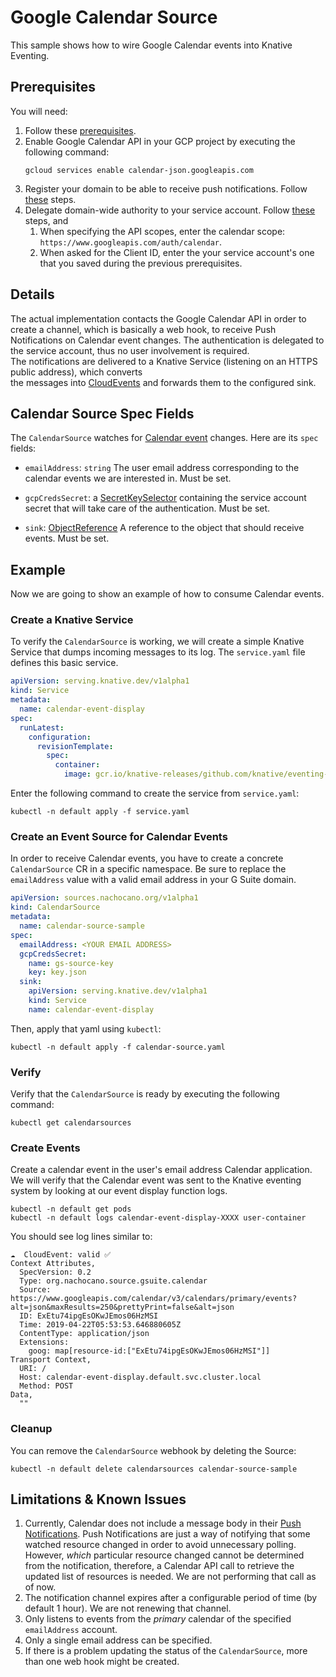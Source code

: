 # Google Calendar Source 

This sample shows how to wire Google Calendar events into Knative Eventing.

## Prerequisites

You will need:

1. Follow these [prerequisites](https://github.com/nachocano/gsuite-source#prerequisites).
1. Enable Google Calendar API in your GCP project by executing the following command: 
    ```shell
    gcloud services enable calendar-json.googleapis.com
    ```
1. Register your domain to be able to receive push notifications. Follow [these](https://developers.google.com/calendar/v3/push#registering-your-domain) steps.
1. Delegate domain-wide authority to your service account. 
Follow [these](https://developers.google.com/admin-sdk/directory/v1/guides/delegation#delegate_domain-wide_authority_to_your_service_account) steps, and
    1. When specifying the API scopes, enter the calendar scope: `https://www.googleapis.com/auth/calendar`. 
    1. When asked for the Client ID, enter the your service account's one that you saved during the previous prerequisites.

## Details
The actual implementation contacts the Google Calendar API in order to create a 
channel, which is basically a web hook, to receive Push Notifications on Calendar event changes. 
The authentication is delegated to the service account, thus no user involvement is required.    
The notifications are delivered to a Knative Service (listening on an HTTPS public address), which converts  
the messages into [CloudEvents](https://github.com/cloudevents/spec) and forwards them to the configured sink.

## Calendar Source Spec Fields

The `CalendarSource` watches for [Calendar event](https://developers.google.com/calendar/v3/reference/events/watch) changes. 
Here are its `spec` fields:

- `emailAddress`: `string` The user email address corresponding to the calendar events we are interested in. Must be set.

- `gcpCredsSecret`: a [SecretKeySelector](https://kubernetes.io/docs/reference/generated/kubernetes-api/v1.12/#secretkeyselector-v1-core)
  containing the service account secret that will take care of the authentication. Must be set.
- `sink`:
  [ObjectReference](https://kubernetes.io/docs/reference/generated/kubernetes-api/v1.12/#objectreference-v1-core)
  A reference to the object that should receive events. Must be set.

## Example

Now we are going to show an example of how to consume Calendar events.

### Create a Knative Service

To verify the `CalendarSource` is working, we will create a simple Knative Service that dumps incoming messages to its log. 
The `service.yaml` file defines this basic service.

```yaml
apiVersion: serving.knative.dev/v1alpha1
kind: Service
metadata:
  name: calendar-event-display
spec:
  runLatest:
    configuration:
      revisionTemplate:
        spec:
          container:
            image: gcr.io/knative-releases/github.com/knative/eventing-sources/cmd/event_display@sha256:bf45b3eb1e7fc4cb63d6a5a6416cf696295484a7662e0cf9ccdf5c080542c21d
```

Enter the following command to create the service from `service.yaml`:

```shell
kubectl -n default apply -f service.yaml
```

### Create an Event Source for Calendar Events

In order to receive Calendar events, you have to create a concrete 
`CalendarSource` CR in a specific namespace. Be sure to replace the
`emailAddress` value with a valid email address in your G Suite domain.

```yaml
apiVersion: sources.nachocano.org/v1alpha1
kind: CalendarSource
metadata:
  name: calendar-source-sample
spec:
  emailAddress: <YOUR EMAIL ADDRESS>
  gcpCredsSecret:
    name: gs-source-key
    key: key.json
  sink:
    apiVersion: serving.knative.dev/v1alpha1
    kind: Service
    name: calendar-event-display
```

Then, apply that yaml using `kubectl`:

```shell
kubectl -n default apply -f calendar-source.yaml
```

### Verify

Verify that the `CalendarSource` is ready by executing the following command:

```shell
kubectl get calendarsources
```

### Create Events

Create a calendar event in the user's email address Calendar application. 
We will verify that the Calendar event was sent to the Knative eventing system
by looking at our event display function logs.

```shell
kubectl -n default get pods
kubectl -n default logs calendar-event-display-XXXX user-container
```

You should see log lines similar to:

```
☁️  CloudEvent: valid ✅
Context Attributes,
  SpecVersion: 0.2
  Type: org.nachocano.source.gsuite.calendar
  Source: https://www.googleapis.com/calendar/v3/calendars/primary/events?alt=json&maxResults=250&prettyPrint=false&alt=json
  ID: ExEtu74ipgEsOKwJEmos06HzMSI
  Time: 2019-04-22T05:53:53.646880605Z
  ContentType: application/json
  Extensions:
    goog: map[resource-id:["ExEtu74ipgEsOKwJEmos06HzMSI"]]
Transport Context,
  URI: /
  Host: calendar-event-display.default.svc.cluster.local
  Method: POST
Data,
  ""
```

### Cleanup

You can remove the `CalendarSource` webhook by deleting the Source:

```shell
kubectl -n default delete calendarsources calendar-source-sample
```

## Limitations & Known Issues

1. Currently, Calendar does not include a message body in their [Push Notifications](https://developers.google.com/calendar/v3/push). 
Push Notifications are just a way of notifying that some watched resource changed in order to avoid unnecessary polling. 
However, *which* particular resource changed cannot be determined from the notification, therefore, a Calendar API call 
to retrieve the updated list of resources is needed. We are not performing that call as of now. 
1. The notification channel expires after a configurable period of time (by default 1 hour). We are not renewing that channel. 
1. Only listens to events from the *primary* calendar of the specified `emailAddress` account. 
1. Only a single email address can be specified.
1. If there is a problem updating the status of the `CalendarSource`, more than one web hook might be created. 